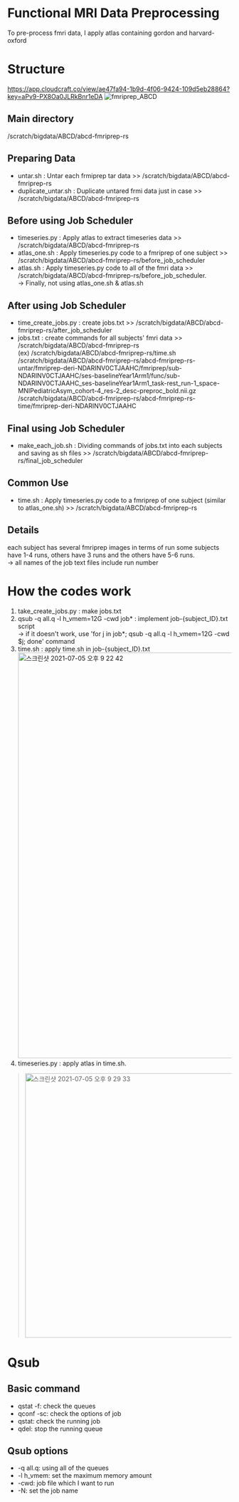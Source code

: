 # Functional MRI Data Preprocessing
To pre-process fmri data, I apply atlas containing gordon and harvard-oxford

# Structure
https://app.cloudcraft.co/view/ae47fa94-1b9d-4f06-9424-109d5eb28864?key=aPv9-PX8Oa0JLRkBnr1eDA
![fmriprep_ABCD](https://user-images.githubusercontent.com/43199011/124473921-dc167380-ddda-11eb-8a9e-0dd9b12c54fd.png)

## Main directory
/scratch/bigdata/ABCD/abcd-fmriprep-rs

## Preparing Data
- untar.sh : Untar each frmiprep tar data >> /scratch/bigdata/ABCD/abcd-fmriprep-rs
- duplicate_untar.sh : Duplicate untared frmi data just in case >> /scratch/bigdata/ABCD/abcd-fmriprep-rs

## Before using Job Scheduler
- timeseries.py : Apply atlas to extract timeseries data >> /scratch/bigdata/ABCD/abcd-fmriprep-rs
- atlas_one.sh :  Apply timeseries.py code to a fmriprep of one subject >> /scratch/bigdata/ABCD/abcd-fmriprep-rs/before_job_scheduler
- atlas.sh : Apply timeseries.py code to all of the fmri data >> /scratch/bigdata/ABCD/abcd-fmriprep-rs/before_job_scheduler.  
-> Finally, not using atlas_one.sh & atlas.sh

## After using Job Scheduler
- time_create_jobs.py : create jobs.txt >> /scratch/bigdata/ABCD/abcd-fmriprep-rs/after_job_scheduler
- jobs.txt : create commands for all subjects' fmri data >> /scratch/bigdata/ABCD/abcd-fmriprep-rs   
(ex) /scratch/bigdata/ABCD/abcd-fmriprep-rs/time.sh /scratch/bigdata/ABCD/abcd-fmriprep-rs/abcd-fmriprep-rs-untar/fmriprep-deri-NDARINV0CTJAAHC/fmriprep/sub-NDARINV0CTJAAHC/ses-baselineYear1Arm1/func/sub-NDARINV0CTJAAHC_ses-baselineYear1Arm1_task-rest_run-1_space-MNIPediatricAsym_cohort-4_res-2_desc-preproc_bold.nii.gz /scratch/bigdata/ABCD/abcd-fmriprep-rs/abcd-fmriprep-rs-time/fmriprep-deri-NDARINV0CTJAAHC

## Final using Job Scheduler
- make_each_job.sh : Dividing commands of jobs.txt into each subjects and saving as sh files >> /scratch/bigdata/ABCD/abcd-fmriprep-rs/final_job_scheduler

## Common Use
- time.sh : Apply timeseries.py code to a fmriprep of one subject (similar to atlas_one.sh) >> /scratch/bigdata/ABCD/abcd-fmriprep-rs

## Details
each subject has several fmriprep images in terms of run
some subjects have 1-4 runs, others have 3 runs and the others have 5-6 runs.  
-> all names of the job text files include run number

# How the codes work
1. take_create_jobs.py : make jobs.txt
2. qsub -q all.q -l h_vmem=12G -cwd job* : implement job-{subject_ID}.txt script  
  -> if it doesn't work, use 'for j in job*; qsub -q all.q -l h_vmem=12G -cwd $j; done' command
4. time.sh : apply time.sh in job-{subject_ID}.txt <img width="911" alt="스크린샷 2021-07-05 오후 9 22 42" src="https://user-images.githubusercontent.com/43199011/124471033-5ba24380-ddd7-11eb-9415-ced6c0877b58.png">
5. timeseries.py : apply atlas in time.sh.  
> <img width="594" alt="스크린샷 2021-07-05 오후 9 29 33" src="https://user-images.githubusercontent.com/43199011/124471681-221e0800-ddd8-11eb-9d77-ac0f620dfd59.png">

# Qsub
## Basic command
- qstat -f: check the queues
- qconf -sc: check the options of job
- qstat: check the running job
- qdel: stop the running queue

## Qsub options
- -q all.q: using all of the queues
- -l h_vmem: set the maximum memory amount
- -cwd: job file which I want to run
- -N: set the job name
